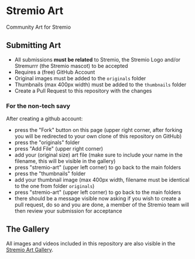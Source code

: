 # Stremio Art

Community Art for Stremio


## Submitting Art

- All submissions **must be related** to Stremio, the Stremio Logo and/or Stremurrr (the Stremio mascot) to be accepted
- Requires a (free) GitHub Account
- Original images must be added to the `originals` folder
- Thumbnails (max 400px width) must be added to the `thumbnails` folder
- Create a Pull Request to this repository with the changes


### For the non-tech savy

After creating a github account:

- press the "Fork" button on this page (upper right corner, after forking you will be redirected to your own clone of this repository on GitHub)
- press the "originals" folder
- press "Add File" (upper right corner)
- add your (original size) art file (make sure to include your name in the filename, this will be visible in the gallery)
- press "stremio-art" (upper left corner) to go back to the main folders
- press the "thumbnails" folder
- add your thumbnail image (max 400px width, filename must be identical to the one from folder `originals`)
- press "stremio-art" (upper left corner) to go back to the main folders
- there should be a message visible now asking if you wish to create a pull request, do so and you are done, a member of the Stremio team will then review your submission for acceptance


## The Gallery

All images and videos included in this repository are also visible in the [Stremio Art Gallery](https://art.stremio.com/).
